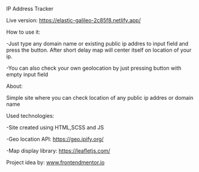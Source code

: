 IP Address Tracker


Live version: https://elastic-galileo-2c85f8.netlify.app/

How to use it:

-Just type any domain name or existing public ip addres to input field and press the button. After short delay map will center itself on location of your ip.

-You can also check your own geolocation by just pressing button with empty input field


About:

Simple site where you can check location of any public ip addres or domain name


Used technologies:

-Site created using HTML,SCSS and JS

-Geo location API: https://geo.ipify.org/

-Map display library: https://leafletjs.com/

Project idea by: www.frontendmentor.io
